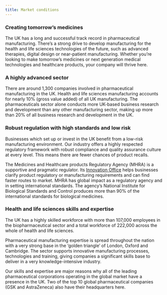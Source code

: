 ```yaml
---
title: Market conditions
---
```


### Creating tomorrow’s medicines
The UK has a long and successful track record in pharmaceutical manufacturing. There’s a strong drive to develop manufacturing for the health and life sciences technologies of the future, such as advanced therapies, digital design or near-patient manufacturing. Whether you’re looking to make tomorrow’s medicines or next generation medical technologies and healthcare products, your company will thrive here.

### A highly advanced sector
There are around 1,300 companies involved in pharmaceutical manufacturing in the UK. Health and life sciences manufacturing accounts for nearly 10% (gross value added) of all UK manufacturing.
The pharmaceuticals sector alone conducts more UK-based business research and development than any other manufacturing sector, making up more than 20% of all business research and development in the UK.

### Robust regulation with high standards and low risk
Businesses which set up or invest in the UK benefit from a low-risk manufacturing environment. Our industry offers a highly respected regulatory framework with robust compliance and quality assurance culture at every level. This means there are fewer chances of product recalls.

The Medicines and Healthcare products Regulatory Agency (MHRA) is a supportive and pragmatic regulator. Its [Innovation Office](https://www.gov.uk/government/groups/mhra-innovation-office) helps businesses clarify product regulatory or manufacturing requirements and can find faster routes to market.
MHRA has global impact as a regulatory agency and in setting international standards. The agency’s National Institute for Biological Standards and Control produces more than 90% of the international standards for biological medicines.

### Health and life sciences skills and expertise
The UK has a highly skilled workforce with more than 107,000 employees in the biopharmaceutical sector and a total workforce of 222,000 across the whole of health and life sciences.

Pharmaceutical manufacturing expertise is spread throughout the nation with a very strong base in the ‘golden triangle’ of London, Oxford and Cambridge. The sector supports innovative manufacturing processes, technologies and training, giving companies a significant skills base to deliver in a very knowledge-intensive industry.
 
Our skills and expertise are major reasons why all of the leading pharmaceutical corporations operating in the global market have a presence in the UK. Two of the top 10 global pharmaceutical companies (GSK and AstraZeneca) also have their headquarters here.
